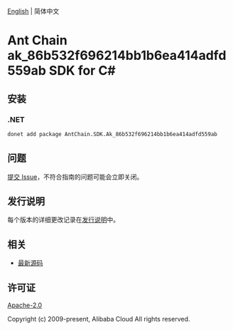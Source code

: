 [English](README.md) | 简体中文

# Ant Chain ak_86b532f696214bb1b6ea414adfd559ab SDK for C#

## 安装

### .NET

```bash
donet add package AntChain.SDK.Ak_86b532f696214bb1b6ea414adfd559ab
```

## 问题

[提交 Issue](https://github.com/alipay/antchain-openapi-prod-sdk/issues/new)，不符合指南的问题可能会立即关闭。

## 发行说明

每个版本的详细更改记录在[发行说明](./ChangeLog.txt)中。

## 相关

* [最新源码](https://github.com/antchain-openapi-prod-sdk)

## 许可证

[Apache-2.0](http://www.apache.org/licenses/LICENSE-2.0)

Copyright (c) 2009-present, Alibaba Cloud All rights reserved.
